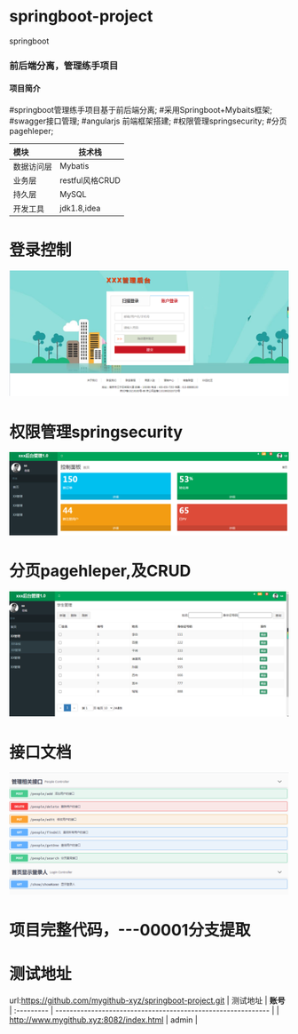 # springboot-project
springboot
### 前后端分离，管理练手项目

#### 项目简介

#springboot管理练手项目基于前后端分离;
#采用Springboot+Mybaits框架;
#swagger接口管理;
#angularjs 前端框架搭建;
#权限管理springsecurity;
#分页pagehleper;

| 模块       | **技术栈**                                                   |
| :--------- | ------------------------------------------------------------ |
| 数据访问层 | Mybatis             |
| 业务层     | restful风格CRUD |
| 持久层     | MySQL                   |
|开发工具    |jdk1.8,idea|
# 登录控制
![登录界面](https://github.com/mygithub-xyz/springboot-project/blob/master/%25Z8%5D%5B3P3YKEFIP%25VQN~HLKT.png)
# 权限管理springsecurity
![首页界面](https://github.com/mygithub-xyz/springboot-project/blob/master/55CI%24%5BW83%5B%7D%6087J2014ZW%7B6.png)
# 分页pagehleper,及CRUD
![crud管理](https://github.com/mygithub-xyz/springboot-project/blob/master/92JYX7R%24Z2HSW_%5DO97B%5BL0A.png)
# 接口文档
![swagger接口文档](https://github.com/mygithub-xyz/springboot-project/blob/master/jikouwendnag.png)
# 项目完整代码，---00001分支提取
# 测试地址 
url:https://github.com/mygithub-xyz/springboot-project.git
| 测试地址       | **账号**  
| :--------- | ------------------------------------------------------------ |
| http://www.mygithub.xyz:8082/index.html | admin           |
